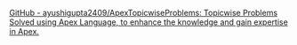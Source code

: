 
[GitHub - ayushigupta2409/ApexTopicwiseProblems: Topicwise Problems Solved using Apex Language, to enhance the knowledge and gain expertise in Apex.](https://github.com/ayushigupta2409/ApexTopicwiseProblems)

